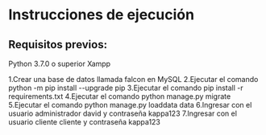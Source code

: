 # Instrucciones de ejecución

## Requisitos previos: 
Python 3.7.0 o superior
Xampp

1.Crear una base de datos llamada falcon en MySQL
2.Ejecutar el comando python -m pip install --upgrade pip
3.Ejecutar el comando pip install -r requirements.txt
4.Ejecutar el comando python manage.py migrate
5.Ejecutar el comando python manage.py loaddata data
6.Ingresar con el usuario administrador david y contraseña kappa123
7.Ingresar con el usuario cliente cliente y contraseña kappa123